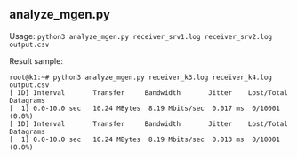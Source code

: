 ## analyze_mgen.py

Usage: `python3 analyze_mgen.py receiver_srv1.log receiver_srv2.log output.csv`

Result sample:
```
root@k1:~# python3 analyze_mgen.py receiver_k3.log receiver_k4.log output.csv
[ ID] Interval       Transfer     Bandwidth       Jitter    Lost/Total Datagrams
[  1] 0.0-10.0 sec   10.24 MBytes  8.19 Mbits/sec  0.017 ms  0/10001 (0.0%)
[ ID] Interval       Transfer     Bandwidth       Jitter    Lost/Total Datagrams
[  1] 0.0-10.0 sec   10.24 MBytes  8.19 Mbits/sec  0.013 ms  0/10001 (0.0%)
```
